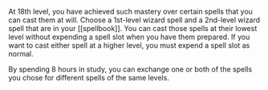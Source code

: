 At 18th level, you have achieved such mastery over certain spells that you can cast them at will. Choose a 1st-level wizard spell and a 2nd-level wizard spell that are in your [[spellbook]]. You can cast those spells at their lowest level without expending a spell slot when you have them prepared. If you want to cast either spell at a higher level, you must expend a spell slot as normal.

By spending 8 hours in study, you can exchange one or both of the spells you chose for different spells of the same levels.